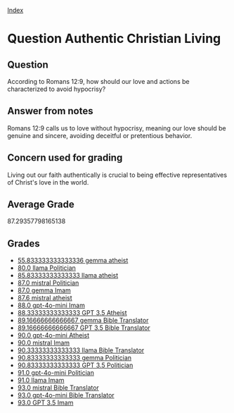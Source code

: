 
[Index](../../index.md)
# Question Authentic Christian Living
## Question
According to Romans 12:9, how should our love and actions be characterized to avoid hypocrisy?

## Answer from notes
Romans 12:9 calls us to love without hypocrisy, meaning our love should be genuine and sincere, avoiding deceitful or pretentious behavior.

## Concern used for grading
Living out our faith authentically is crucial to being effective representatives of Christ's love in the world.

## Average Grade
87.29357798165138

## Grades
 * [55.833333333333336 gemma atheist](../answers/gemma_atheist/Authentic_Christian_Living.md)
 * [80.0 llama Politician](../answers/llama_Politician/Authentic_Christian_Living.md)
 * [85.83333333333333 llama atheist](../answers/llama_atheist/Authentic_Christian_Living.md)
 * [87.0 mistral Politician](../answers/mistral_Politician/Authentic_Christian_Living.md)
 * [87.0 gemma Imam](../answers/gemma_Imam/Authentic_Christian_Living.md)
 * [87.6 mistral atheist](../answers/mistral_atheist/Authentic_Christian_Living.md)
 * [88.0 gpt-4o-mini Imam](../answers/gpt-4o-mini_Imam/Authentic_Christian_Living.md)
 * [88.33333333333333 GPT 3.5 Atheist](../answers/GPT_3.5_Atheist/Authentic_Christian_Living.md)
 * [89.16666666666667 gemma Bible Translator](../answers/gemma_Bible_Translator/Authentic_Christian_Living.md)
 * [89.16666666666667 GPT 3.5 Bible Translator](../answers/GPT_3.5_Bible_Translator/Authentic_Christian_Living.md)
 * [90.0 gpt-4o-mini Atheist](../answers/gpt-4o-mini_Atheist/Authentic_Christian_Living.md)
 * [90.0 mistral Imam](../answers/mistral_Imam/Authentic_Christian_Living.md)
 * [90.33333333333333 llama Bible Translator](../answers/llama_Bible_Translator/Authentic_Christian_Living.md)
 * [90.83333333333333 gemma Politician](../answers/gemma_Politician/Authentic_Christian_Living.md)
 * [90.83333333333333 GPT 3.5 Politician](../answers/GPT_3.5_Politician/Authentic_Christian_Living.md)
 * [91.0 gpt-4o-mini Politician](../answers/gpt-4o-mini_Politician/Authentic_Christian_Living.md)
 * [91.0 llama Imam](../answers/llama_Imam/Authentic_Christian_Living.md)
 * [93.0 mistral Bible Translator](../answers/mistral_Bible_Translator/Authentic_Christian_Living.md)
 * [93.0 gpt-4o-mini Bible Translator](../answers/gpt-4o-mini_Bible_Translator/Authentic_Christian_Living.md)
 * [93.0 GPT 3.5 Imam](../answers/GPT_3.5_Imam/Authentic_Christian_Living.md)
